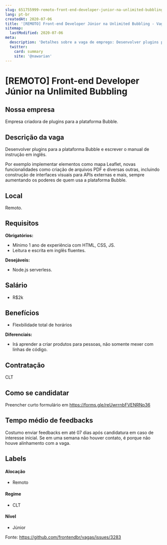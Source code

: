 ```yaml
---
slug: 651755999-remoto-front-end-developer-junior-na-unlimited-bubbling
lang: pt-br
createdAt: 2020-07-06
title: '[REMOTO] Front-end Developer Júnior na Unlimited Bubbling - Vaga de Emprego'
sitemap:
  lastModified: 2020-07-06
meta:
  description: 'Detalhes sobre a vaga de emprego: Desenvolver plugins para a plataforma Bubble e escrever o manual de instrução em inglês. Por exemplo implementar elementos como mapa Leaflet, novas funcionalidades como criação de arquivos PDF e diversas outras, incluindo construção de interfaces visuais para APIs externas e mais, sempre aumentando os poderes de quem usa a plataforma Bubble.'
  twitter:
    card: summary
    site: '@nawarian'
---
```


# [REMOTO] Front-end Developer Júnior na Unlimited Bubbling

<!-- 
==================================================
POR FAVOR, SÓ POSTE SE A VAGA FOR PARA FRONT-END!

Não faça distinção de gênero no título da vaga.

Use: "Front-End Developer" ao invés de 
"Desenvolvedor Front-End" \o/

Exemplo: `[São Paulo] Front-End Developer na NOME DA EMPRESA`
==================================================
-->

## Nossa empresa

Empresa criadora de plugins para a plataforma Bubble.

## Descrição da vaga

Desenvolver plugins para a plataforma Bubble e escrever o manual de instrução em inglês.

Por exemplo implementar elementos como mapa Leaflet, novas funcionalidades como criação de arquivos PDF e diversas outras, incluindo construção de interfaces visuais para APIs externas e mais, sempre aumentando os poderes de quem usa a plataforma Bubble.

## Local

Remoto.

## Requisitos

**Obrigatórios:**
- Mínimo 1 ano de experiência com HTML, CSS, JS.
- Leitura e escrita em inglês fluentes.

**Desejáveis:**
- Node.js serverless.

## Salário
- R$2k

## Benefícios
- Flexbilidade total de horários

**Diferenciais:**
- Irá aprender a criar produtos para pessoas, não somente mexer com linhas de código.

## Contratação

CLT

## Como se candidatar

Preencher curto formulário em https://forms.gle/reUwrrnbFVENRNp36

## Tempo médio de feedbacks

Costumo enviar feedbacks em até 07 dias após candidatura em caso de interesse inicial.
Se em uma semana não houver contato, é porque não houve alinhamento com a vaga.

## Labels
<!-- retire os labels que não fazem sentido à vaga -->

#### Alocação
- Remoto

#### Regime
- CLT

#### Nível
- Júnior





Fonte: https://github.com/frontendbr/vagas/issues/3283
